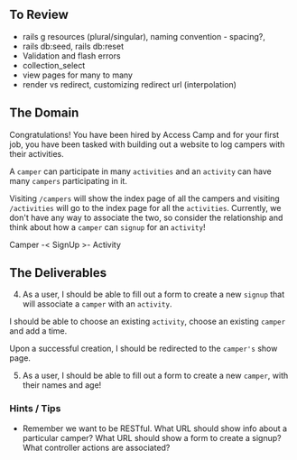 ## To Review
- rails g resources (plural/singular), naming convention - spacing?, 
- rails db:seed, rails db:reset
- Validation and flash errors
- collection_select
- view pages for many to many
- render vs redirect, customizing redirect url (interpolation)


## The Domain
Congratulations! You have been hired by Access Camp and for your first job, you have been tasked with building out a website to log campers with their activities.

A `camper` can participate in many `activities` and an `activity` can have many `campers` participating in it.

Visiting `/campers` will show the index page of all the campers and visiting `/activities` will go to the index page for all the `activities`.
Currently, we don't have any way to associate the two, so consider the relationship and think about how a `camper` can `signup` for an `activity`!

Camper -< SignUp >- Activity 

## The Deliverables

<!-- 1. To log a camper with an activity, we need to store some additional information in our database. 

Make the necessary updates to our database, so that **a `camper` can have many `activities`** and **an `activity` can have many campers**. 

The `signup` should also include a time (as an integer) that is between 0 and 23, referring to the hour of the activity.

TODO: Test associations!!! -->

<!-- 2. As a user, I should be able to go to the index page of the `campers` and click on the names to go to the show page for that `camper`.  -->

<!-- The show page should show the `camper's` name, their age and the list of activities that they have signed up for. -->

<!-- 3. As a user, I should be able to go to the index page of the `activities` and click on the name of the activity to go to the show page for that `activity`. 

The show page should show the `activity's` name and its difficulty level. -->

4. As a user, I should be able to fill out a form to create a new `signup` that will associate a `camper` with an `activity`. 

I should be able to choose an existing `activity`, choose an existing `camper` and add a time. 

Upon a successful creation, I should be redirected to the `camper's` show page.

5. As a user, I should be able to fill out a form to create a new `camper`, with their names and age!

### Hints / Tips

+ Remember we want to be RESTful. What URL should show info about a particular camper? What URL should show a form to create a signup? What controller actions are associated?  
